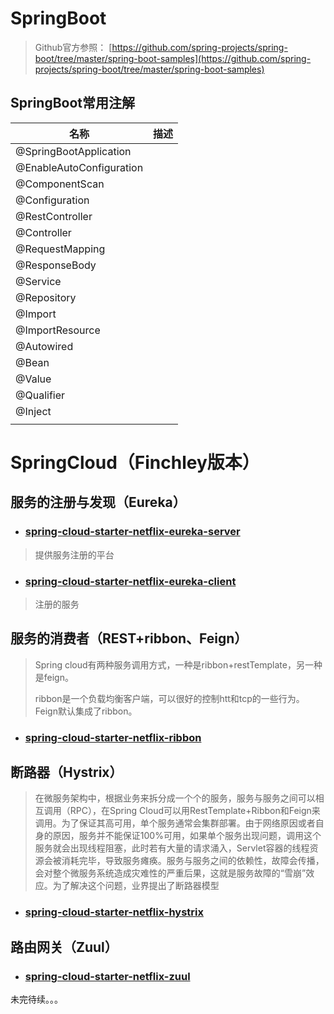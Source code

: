 # SpringBoot 

> Github官方参照： [https://github.com/spring-projects/spring-boot/tree/master/spring-boot-samples](https://github.com/spring-projects/spring-boot/tree/master/spring-boot-samples)

## SpringBoot常用注解

| 名称                     | 描述 |
| ------------------------ | ---- |
| @SpringBootApplication   |      |
| @EnableAutoConfiguration |      |
| @ComponentScan           |      |
| @Configuration           |      |
| @RestController          |      |
| @Controller              |      |
| @RequestMapping          |      |
| @ResponseBody            |      |
| @Service                 |      |
| @Repository              |      |
| @Import                  |      |
| @ImportResource          |      |
| @Autowired               |      |
| @Bean                    |      |
| @Value                   |      |
| @Qualifier               |      |
| @Inject                  |      |
|                          |      |

# SpringCloud（Finchley版本）

## 服务的注册与发现（Eureka）
* ### [spring-cloud-starter-netflix-eureka-server](https://github.com/zgsxxzzyl/spring-boot-sample-code/tree/master/springcloud-eureka-server)
> 提供服务注册的平台
* ### [spring-cloud-starter-netflix-eureka-client](https://github.com/zgsxxzzyl/spring-boot-sample-code/tree/master/springcloud-eureka-client)
> 注册的服务

## 服务的消费者（REST+ribbon、Feign）
> Spring cloud有两种服务调用方式，一种是ribbon+restTemplate，另一种是feign。
>
> ribbon是一个负载均衡客户端，可以很好的控制htt和tcp的一些行为。Feign默认集成了ribbon。

* ### [spring-cloud-starter-netflix-ribbon](https://github.com/zgsxxzzyl/spring-boot-sample-code/tree/master/springcloud-ribbon)

## 断路器（Hystrix）
> 在微服务架构中，根据业务来拆分成一个个的服务，服务与服务之间可以相互调用（RPC），在Spring Cloud可以用RestTemplate+Ribbon和Feign来调用。为了保证其高可用，单个服务通常会集群部署。由于网络原因或者自身的原因，服务并不能保证100%可用，如果单个服务出现问题，调用这个服务就会出现线程阻塞，此时若有大量的请求涌入，Servlet容器的线程资源会被消耗完毕，导致服务瘫痪。服务与服务之间的依赖性，故障会传播，会对整个微服务系统造成灾难性的严重后果，这就是服务故障的“雪崩”效应。为了解决这个问题，业界提出了断路器模型

* ### [spring-cloud-starter-netflix-hystrix](https://github.com/zgsxxzzyl/spring-boot-sample-code/tree/master/springcloud-hystrix)

## 路由网关（Zuul）

* ### [spring-cloud-starter-netflix-zuul](https://github.com/zgsxxzzyl/spring-boot-sample-code/tree/master/springcloud-zuul)
未完待续。。。
